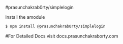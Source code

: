 #prasunchakrab0rty/simplelogin

Install the amodule

```bash
$ npm install @prasunchakrab0rty/simplelogin
```

#For Detailed Docs
visit docs.prasunchakraborty.com